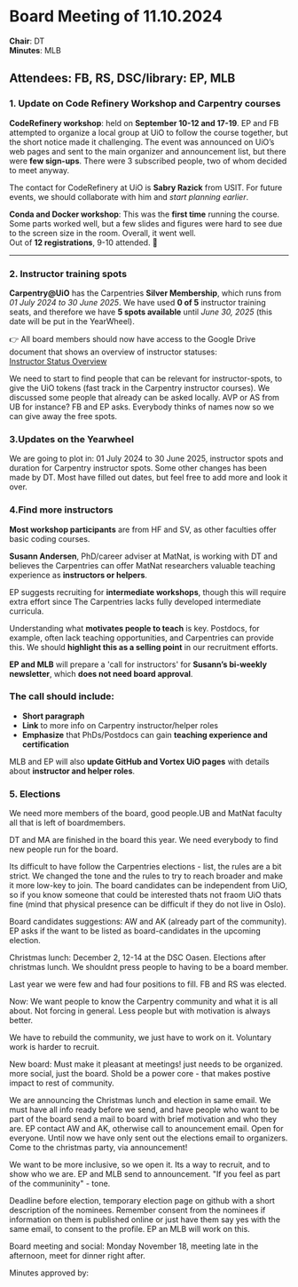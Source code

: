 # Board Meeting of 11.10.2024

**Chair**: DT  
**Minutes**: MLB  

## Attendees: FB, RS, DSC/library: EP, MLB

### 1. Update on Code Refinery Workshop and Carpentry courses

**CodeRefinery workshop**: held on **September 10-12 and 17-19**. EP and FB attempted to organize a local group at UiO to follow the course together, but the short notice made it challenging. The event was announced on UiO’s web pages and sent to the main organizer and announcement list, but there were **few sign-ups**. There were 3 subscribed people, two of whom decided to meet anyway. 

The contact for CodeRefinery at UiO is **Sabry Razick** from USIT. For future events, we should collaborate with him and *start planning earlier*.

**Conda and Docker workshop**: This was the **first time** running the course. Some parts worked well, but a few slides and figures were hard to see due to the screen size in the room. Overall, it went well.  
Out of **12 registrations**, 9-10 attended. 🎉

---

### 2. Instructor training spots

**Carpentry@UiO** has the Carpentries **Silver Membership**, which runs from *01 July 2024 to 30 June 2025*. We have used **0 of 5** instructor training seats, and therefore we have **5 spots available** until *June 30, 2025* (this date will be put in the YearWheel).

👉 All board members should now have access to the Google Drive document that shows an overview of instructor statuses:  
[Instructor Status Overview](https://docs.google.com/spreadsheets/d/1-ZWKY2Q2gTa3kRfcuniMMdaFyp6VrOz913eqCXDUCq8/edit?gid=1795017706#gid=1795017706)

We need to start to find people that can be relevant for instructor-spots, to give the UiO tokens (fast track in the Carpentry instructor courses). We discussed some people that already can be asked locally. AVP or AS from UB for instance? FB and EP asks. Everybody thinks of names now so we can give away the free spots. 

### 3.Updates on the Yearwheel 
We are going to plot in: 01 July 2024 to 30 June 2025,  instructor spots and duration for Carpentry instructor spots. Some other changes has been made by DT. Most have filled out dates, but feel free to add more and look it over. 

### 4.Find more instructors
**Most workshop participants** are from HF and SV, as other faculties offer basic coding courses.

**Susann Andersen**, PhD/career adviser at MatNat, is working with DT and believes the Carpentries can offer MatNat researchers valuable teaching experience as **instructors or helpers**.

EP suggests recruiting for **intermediate workshops**, though this will require extra effort since The Carpentries lacks fully developed intermediate curricula.

Understanding what **motivates people to teach** is key. Postdocs, for example, often lack teaching opportunities, and Carpentries can provide this. We should **highlight this as a selling point** in our recruitment efforts.

**EP and MLB** will prepare a 'call for instructors' for **Susann’s bi-weekly newsletter**, which **does not need board approval**.

### The call should include:
- **Short paragraph**
- **Link** to more info on Carpentry instructor/helper roles
- **Emphasize** that PhDs/Postdocs can gain **teaching experience and certification**

MLB and EP will also **update GitHub and Vortex UiO pages** with details about **instructor and helper roles**.

### 5. Elections
We need more members of the board, good people.UB and MatNat faculty all that is left of boardmembers. 

DT and MA are finished in the board this year. We need everybody to find new people run for the board. 

Its difficult to have follow the Carpentries elections - list, the rules are a bit strict. We changed the tone and the rules to try to reach broader and make it more low-key to join. The board candidates can be independent from UiO, so if you know someone that could be interested thats not fraom UiO thats fine (mind that physical presence can be difficult if they do not live in Oslo).

Board candidates suggestions: AW  and AK (already part of the community). EP asks if the want to be listed as board-candidates in the upcoming election. 

Christmas lunch: December 2, 12-14 at the DSC Oasen. Elections after christmas lunch. We shouldnt press people to having to be a board member.
 
Last year we were few and had four positions to fill. FB and RS was elected. 

Now: We want people to know the Carpentry community and what it is all about. Not forcing in general. Less people but with motivation is always better. 

We have to rebuild the community, we just have to work on it. Voluntary work is harder to recruit. 

New board: Must make it pleasant at meetings! just needs to be organized. more social, just the board. Shold be a power core - that makes postive impact to rest of community. 

We are announcing the Christmas lunch and election in same email. We must have all info ready before we send, and have people who want to be part of the board send a mail to board with brief motivation and who they are. EP contact AW and AK, otherwise call to anouncement email. Open for everyone. Until now we have only sent out the elections email to organizers. Come to the christmas party, via announcement!

We want to be more inclusive, so we open it. Its a way to recruit, and to show who we are. EP and MLB send to announcement. "If you feel as part of the communinity" - tone.

Deadline before election, temporary election page on github with a short description of the nominees. Remember consent from the nominees if information on them is published online or just have them say yes with the same email, to consent to the profile. EP an MLB will work on this.

Board meeting and social: Monday November 18, meeting late in the afternoon, meet for dinner right after. 

Minutes approved by:

